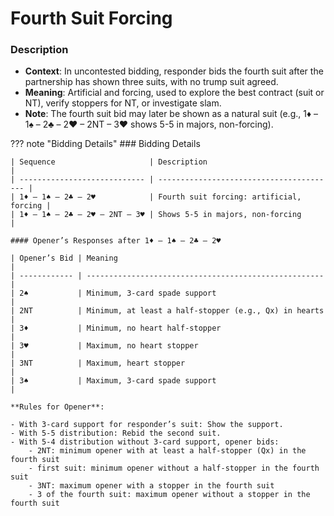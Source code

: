 # Fourth Suit Forcing

### Description

- **Context**: In uncontested bidding, responder bids the fourth suit after the partnership has shown three suits, with no trump suit agreed.
- **Meaning**: Artificial and forcing, used to explore the best contract (suit or NT), verify stoppers for NT, or investigate slam.
- **Note**: The fourth suit bid may later be shown as a natural suit (e.g., 1♦ – 1♠ – 2♣ – 2♥ – 2NT – 3♥ shows 5-5 in majors, non-forcing).

??? note "Bidding Details"
    ### Bidding Details

    | Sequence                     | Description                              |
    | ---------------------------- | ---------------------------------------- |
    | 1♦ – 1♠ – 2♣ – 2♥            | Fourth suit forcing: artificial, forcing |
    | 1♦ – 1♠ – 2♣ – 2♥ – 2NT – 3♥ | Shows 5-5 in majors, non-forcing         |

    #### Opener’s Responses after 1♦ – 1♠ – 2♣ – 2♥

    | Opener’s Bid | Meaning                                               |
    | ------------ | ----------------------------------------------------- |
    | 2♠           | Minimum, 3-card spade support                         |
    | 2NT          | Minimum, at least a half-stopper (e.g., Qx) in hearts |
    | 3♦           | Minimum, no heart half-stopper                        |
    | 3♥           | Maximum, no heart stopper                             |
    | 3NT          | Maximum, heart stopper                                |
    | 3♠           | Maximum, 3-card spade support                         |

    **Rules for Opener**:

    - With 3-card support for responder’s suit: Show the support.
    - With 5-5 distribution: Rebid the second suit.
    - With 5-4 distribution without 3-card support, opener bids:
        - 2NT: minimum opener with at least a half-stopper (Qx) in the fourth suit
        - first suit: minimum opener without a half-stopper in the fourth suit
        - 3NT: maximum opener with a stopper in the fourth suit
        - 3 of the fourth suit: maximum opener without a stopper in the fourth suit
